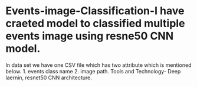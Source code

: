 # Events-image-Classification-I have craeted model to classified multiple events image using resne50 CNN model.
In data set we have one CSV file which has two attribute which is mentioned below.
    1. events class name 
    2. image path.
Tools and Technology- Deep laernin, resnet50 CNN architecture.
